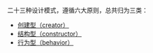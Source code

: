 二十三种设计模式，遵循六大原则，总共归为三类：

* [创建型（creator）](creator)
* [结构型（constructor）](constructor)
* [行为型（behavior）](behavior)



